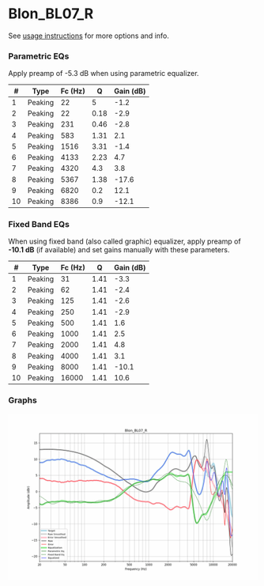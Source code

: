 # Blon_BL07_R
See [usage instructions](https://github.com/jaakkopasanen/AutoEq#usage) for more options and info.

### Parametric EQs
Apply preamp of -5.3 dB when using parametric equalizer.

|   # | Type    |   Fc (Hz) |    Q |   Gain (dB) |
|-----|---------|-----------|------|-------------|
|   1 | Peaking |        22 | 5    |        -1.2 |
|   2 | Peaking |        22 | 0.18 |        -2.9 |
|   3 | Peaking |       231 | 0.46 |        -2.8 |
|   4 | Peaking |       583 | 1.31 |         2.1 |
|   5 | Peaking |      1516 | 3.31 |        -1.4 |
|   6 | Peaking |      4133 | 2.23 |         4.7 |
|   7 | Peaking |      4320 | 4.3  |         3.8 |
|   8 | Peaking |      5367 | 1.38 |       -17.6 |
|   9 | Peaking |      6820 | 0.2  |        12.1 |
|  10 | Peaking |      8386 | 0.9  |       -12.1 |

### Fixed Band EQs
When using fixed band (also called graphic) equalizer, apply preamp of **-10.1 dB** (if available) and set gains manually with these parameters.

|   # | Type    |   Fc (Hz) |    Q |   Gain (dB) |
|-----|---------|-----------|------|-------------|
|   1 | Peaking |        31 | 1.41 |        -3.3 |
|   2 | Peaking |        62 | 1.41 |        -2.4 |
|   3 | Peaking |       125 | 1.41 |        -2.6 |
|   4 | Peaking |       250 | 1.41 |        -2.9 |
|   5 | Peaking |       500 | 1.41 |         1.6 |
|   6 | Peaking |      1000 | 1.41 |         2.5 |
|   7 | Peaking |      2000 | 1.41 |         4.8 |
|   8 | Peaking |      4000 | 1.41 |         3.1 |
|   9 | Peaking |      8000 | 1.41 |       -10.1 |
|  10 | Peaking |     16000 | 1.41 |        10.6 |

### Graphs
![](./Blon_BL07_R.png)

